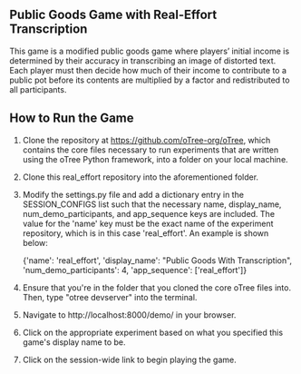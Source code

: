 ## Public Goods Game with Real-Effort Transcription
This game is a modified public goods game where players’ initial income is determined by their accuracy in transcribing an image of distorted text. Each player must then decide how much of their income to contribute to a public pot before its contents are multiplied by a factor and redistributed to all participants.

## How to Run the Game 
1. Clone the repository at https://github.com/oTree-org/oTree, which contains the core files necessary to run experiments that are written using the oTree Python framework, into a folder on your local machine.
2. Clone this real_effort repository into the aforementioned folder.
3. Modify the settings.py file and add a dictionary entry in the SESSION_CONFIGS list such that the necessary name, display_name, num_demo_participants, and app_sequence keys are included. The value for the 'name' key must be the exact name of the experiment repository, which is in this case 'real_effort'. An example is shown below:
   
   {'name': 'real_effort', 'display_name': "Public Goods With Transcription", 'num_demo_participants': 4, 'app_sequence': ['real_effort']}
4. Ensure that you're in the folder that you cloned the core oTree files into. Then, type "otree devserver" into the terminal.
5. Navigate to http://localhost:8000/demo/ in your browser.
6. Click on the appropriate experiment based on what you specified this game's display name to be.
7. Click on the session-wide link to begin playing the game.
